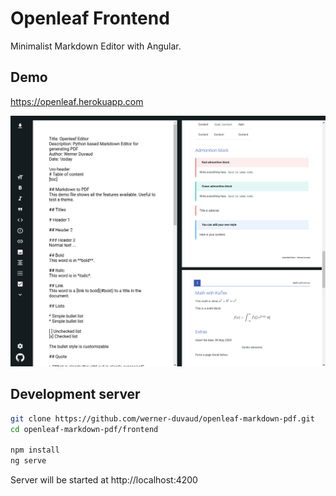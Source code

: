 # Openleaf Frontend

Minimalist Markdown Editor with Angular.

## Demo

https://openleaf.herokuapp.com

![website-preview](https://github.com/werner-duvaud/openleaf-markdown-pdf/blob/master/docs/website-preview.png)

## Development server

```bash
git clone https://github.com/werner-duvaud/openleaf-markdown-pdf.git
cd openleaf-markdown-pdf/frontend

npm install
ng serve
```

Server will be started at http://localhost:4200
